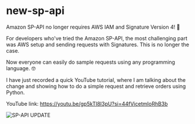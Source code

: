 # new-sp-api

Amazon SP-API no longer requires AWS IAM and Signature Version 4! 🤯

For developers who've tried the Amazon SP-API, the most challenging part was AWS setup and sending requests with Signatures. This is no longer the case.

Now everyone can easily do sample requests using any programming language. 🤓

I have just recorded a quick YouTube tutorial, where I am talking about the change and showing how to do a simple request and retrieve orders using Python.

YouTube link: https://youtu.be/gp5kTI8I3pU?si=44fVicetmIoRhB3b

![SP-API UPDATE](https://github.com/jakobowsky/new-sp-api/assets/32365708/0501317d-837a-4958-85f6-7bfe2ed05d4a)
